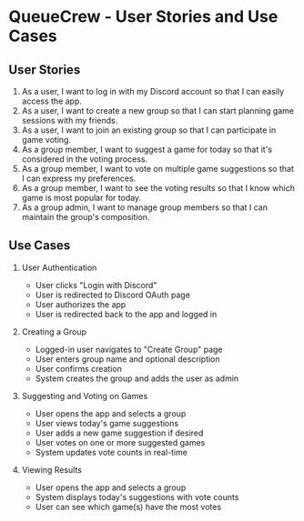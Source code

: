 # QueueCrew - User Stories and Use Cases

   ## User Stories

   1. As a user, I want to log in with my Discord account so that I can easily access the app.
   2. As a user, I want to create a new group so that I can start planning game sessions with my friends.
   3. As a user, I want to join an existing group so that I can participate in game voting.
   4. As a group member, I want to suggest a game for today so that it's considered in the voting process.
   5. As a group member, I want to vote on multiple game suggestions so that I can express my preferences.
   6. As a group member, I want to see the voting results so that I know which game is most popular for today.
   7. As a group admin, I want to manage group members so that I can maintain the group's composition.

   ## Use Cases

   1. User Authentication
      - User clicks "Login with Discord"
      - User is redirected to Discord OAuth page
      - User authorizes the app
      - User is redirected back to the app and logged in

   2. Creating a Group
      - Logged-in user navigates to "Create Group" page
      - User enters group name and optional description
      - User confirms creation
      - System creates the group and adds the user as admin

   3. Suggesting and Voting on Games
      - User opens the app and selects a group
      - User views today's game suggestions
      - User adds a new game suggestion if desired
      - User votes on one or more suggested games
      - System updates vote counts in real-time

   4. Viewing Results
      - User opens the app and selects a group
      - System displays today's suggestions with vote counts
      - User can see which game(s) have the most votes
